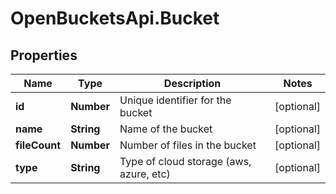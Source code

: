 # OpenBucketsApi.Bucket

## Properties

Name | Type | Description | Notes
------------ | ------------- | ------------- | -------------
**id** | **Number** | Unique identifier for the bucket | [optional] 
**name** | **String** | Name of the bucket | [optional] 
**fileCount** | **Number** | Number of files in the bucket | [optional] 
**type** | **String** | Type of cloud storage (aws, azure, etc) | [optional] 



